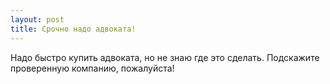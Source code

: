 ```yaml
---
layout: post 
title: Срочно надо адвоката! 
--- 
```

Надо быстро купить адвоката, но не знаю где это сделать. Подскажите проверенную компанию, пожалуйста!